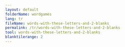 ```yaml
---
layout: default
folderName: wordgames
lang: tr
fileName: words-with-these-letters-and-2-blanks
permalink: /tr/words-with-these-letters-and-2-blanks
tool: words-with-these-letters-and-2-blanks
blanktilerange: 2
---
```

